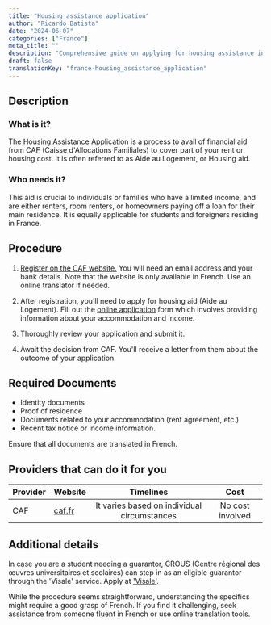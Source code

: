 ```yaml
---
title: "Housing assistance application"
author: "Ricardo Batista"
date: "2024-06-07"
categories: ["France"]
meta_title: ""
description: "Comprehensive guide on applying for housing assistance in France"
draft: false
translationKey: "france-housing_assistance_application"
---
```


## Description
### What is it?
The Housing Assistance Application is a process to avail of financial aid from CAF (Caisse d'Allocations Familiales) to cover part of your rent or housing cost. It is often referred to as Aide au Logement, or Housing aid. 

### Who needs it?
This aid is crucial to individuals or families who have a limited income, and are either renters, room renters, or homeowners paying off a loan for their main residence. It is equally applicable for students and foreigners residing in France.

## Procedure

1. [Register on the CAF website.](http://www.caf.fr/) You will need an email address and your bank details. Note that the website is only available in French. Use an online translator if needed.
   
2. After registration, you’ll need to apply for housing aid (Aide au Logement). Fill out the [online application](http://www.caf.fr/allocataires/droits-et-prestations/s-informer-sur-les-aides/logement-et-cadre-de-vie/aides-au-logement-conditions-generales) form which involves providing information about your accommodation and income.

3. Thoroughly review your application and submit it.

4. Await the decision from CAF. You'll receive a letter from them about the outcome of your application.

## Required Documents

- Identity documents
- Proof of residence
- Documents related to your accommodation (rent agreement, etc.)
- Recent tax notice or income information.

Ensure that all documents are translated in French.

## Providers that can do it for you

| Provider        |     Website     |     Timelines    |       Cost      |
| --------------- | --------------- |  :-------------: | :-------------: |
| CAF |  [caf.fr](http://www.caf.fr/)      |      It varies based on individual circumstances|        No cost involved|

## Additional details
In case you are a student needing a guarantor, CROUS (Centre régional des œuvres universitaires et scolaires) can step in as an eligible guarantor through the 'Visale' service. Apply at ['Visale'](https://www.visale.fr/#/).

While the procedure seems straightforward, understanding the specifics might require a good grasp of French. If you find it challenging, seek assistance from someone fluent in French or use online translation tools.